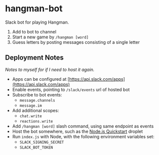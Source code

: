 # hangman-bot

Slack bot for playing Hangman.

1. Add to bot to channel
2. Start a new game by `/hangman [word]`
3. Guess letters by posting messages consisting of a single letter

## Deployment Notes

_Notes to myself for if I need to host it again._

* Apps can be configured at [https://api.slack.com/apps](https://api.slack.com/apps)
* Enable events, pointing to `/slack/events` url of hosted bot
* Subscribe to bot events:
  * `message.channels`
  * `message.im`
* Add additional scopes:
  * `chat.write`
  * `reactions.write`
* Add `/hangman [word]` slash command, using same endpoint as events
* Host the bot somewhere, such as the [Node.js Quickstart](https://cloud.digitalocean.com/marketplace/5df3a5a374ec0f0d4d2c0085?i=0163e6) droplet
* Run `index.js` with Node, with the following environment variables set:
  * `SLACK_SIGNING_SECRET`
  * `SLACK_BOT_TOKEN`

